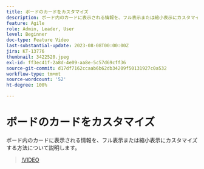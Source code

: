 ```yaml
---
title: ボードのカードをカスタマイズ
description: ボード内のカードに表示される情報を、フル表示または縮小表示にカスタマイズする方法について説明します。
feature: Agile
role: Admin, Leader, User
level: Beginner
doc-type: Feature Video
last-substantial-update: 2023-08-08T00:00:00Z
jira: KT-13776
thumbnail: 3422520.jpeg
exl-id: ff3ec41f-2a8d-4e09-aa8e-5c57d69cff36
source-git-commit: d17df7162ccaab6b62db34209f50131927c0a532
workflow-type: tm+mt
source-wordcount: '52'
ht-degree: 100%

---
```


# ボードのカードをカスタマイズ

ボード内のカードに表示される情報を、フル表示または縮小表示にカスタマイズする方法について説明します。

>[!VIDEO](https://video.tv.adobe.com/v/3422520/?quality=12&learn=on&enablevpops)
